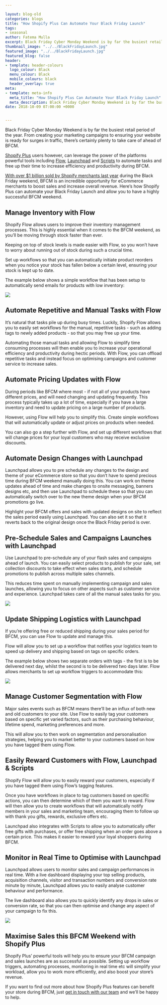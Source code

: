 ```yaml
--- 

layout: blog-old
categories: blogs
title: "How Shopify Plus Can Automate Your Black Friday Launch"
tags:
- seasonal
author: Fatema Mulla
excerpt: Black Friday Cyber Monday Weekend is by far the busiest retail period of the year. From creating your marketing campaigns to ensuring your website is ready for surges in traffic, there’s certainly plenty to take care of ahead of BFCM. 
thumbnail_image: "../../BlackFridayLaunch.jpg"
featured_image: "../../BlackFridayLaunch.jpg"
featured_blog: false
header:
- template: header-colours
  logo_colour: Black
  menu_colour: Black
  mobile_colours: black
  header_overlay: true
meta:
- template: meta-info
  meta_title: "How Shopify Plus Can Automate Your Black Friday Launch"
  meta_description: Black Friday Cyber Monday Weekend is by far the busiest retail period of the year. From creating your marketing campaigns to ensuring your website is ready for surges in traffic, there’s certainly plenty to take care of ahead of BFCM.
date: 2018-10-09 07:00:00 +0000


--- 
```

Black Friday Cyber Monday Weekend is by far the busiest retail period of the year. From creating your marketing campaigns to ensuring your website is ready for surges in traffic, there’s certainly plenty to take care of ahead of BFCM.

[Shopify Plus](https://www.shopify.co.uk/plus?ref=statement&utm_campaign=Statement%20Blog) users however, can leverage the power of the platforms powerful tools including [Flow](https://www.shopify.com/plus/flow?ref=statement&utm_campaign=Statement%20Blog), [Launchpad](https://apps.shopify.com/launchpad?ref=statement&utm_campaign=Statement%20Blog) and [Scripts](https://help.shopify.com/en/manual/apps/apps-by-shopify/script-editor?ref=statement&utm_campaign=Statement%20Blog) to automate tasks and free up their time to increase efficiency and productivity during BFCM.

[With over $1 billion sold by Shopify merchants last year](https://www.shopify.com/datastories?ref=statement&utm_campaign=Statement%20Blog) during the Black Friday weekend, BFCM is an incredible opportunity for eCommerce merchants to boost sales and increase overall revenue. Here’s how Shopify Plus can automate your Black Friday Launch and allow you to have a highly successful BFCM weekend.

  

Manage Inventory with Flow
--------------------------

Shopify Flow allows users to improve their inventory management processes. This is highly essential when it comes to the BFCM weekend, as you’ll be moving through stock faster than ever.

Keeping on top of stock levels is made easier with Flow, so you won’t have to worry about running out of stock during such a crucial time.

Set up workflows so that you can automatically initiate product reorders when you notice your stock has fallen below a certain level, ensuring your stock is kept up to date.

The example below shows a simple workflow that has been setup to automatically send emails for products with low inventory:

![](https://lh4.googleusercontent.com/yrvDDV4UM8-5q4mMlnKGUrPWoo4yN6nJAAzZ5wROJSLPd_FpyONj6EdZ21IxgNXDPv-4rUCgyUug2JuuKm97A6VPG3UWS7X3rUT3yYgt0jSGDU9ZuU99j5wMGv1oG41HVPllle0P)

  

Automate Repetitive and Manual Tasks with Flow
----------------------------------------------

It’s natural that tasks pile up during busy times. Luckily, Shopify Flow allows you to easily set workflows for the manual, repetitive tasks - such as adding tags to newly added products - so that you may free up your time.

Automating those manual tasks and allowing Flow to simplify time consuming processes will then enable you to increase your operational efficiency and productivity during hectic periods. With Flow, you can offload repetitive tasks and instead focus on optimising campaigns and customer service to increase sales.

  

Automate Pricing Updates with Flow
----------------------------------

During periods like BFCM where most - if not all of your products have different prices, and will need changing and updating frequently. This process typically takes up a lot of time, especially if you have a large inventory and need to update pricing on a large number of products.

However, using Flow will help you to simplify this. Create simple workflows that will automatically update or adjust prices on products when needed.

You can also go a step further with Flow, and set up different workflows that will change prices for your loyal customers who may receive exclusive discounts.

  

Automate Design Changes with Launchpad
--------------------------------------

Launchpad allows you to pre schedule any changes to the design and theme of your eCommerce store so that you don’t have to spend precious time during BFCM weekend manually doing this. You can work on theme updates ahead of time and make changes to onsite messaging, banners designs etc, and then use Launchpad to schedule these so that you can automatically switch over to the new theme design when your BFCM promotions go live.

Highlight your BFCM offers and sales with updated designs on site to reflect the sales period easily using Launchpad. You can also set it so that it reverts back to the original design once the Black Friday period is over.

  

Pre-Schedule Sales and Campaigns Launches with Launchpad
--------------------------------------------------------

Use Launchpad to pre-schedule any of your flash sales and campaigns ahead of launch. You can easily select products to publish for your sale, set collection discounts to take effect when sales starts, and schedule promotions to publish across multiple sales channels.

This reduces time spent on manually implementing campaign and sales launches, allowing you to focus on other aspects such as customer service and experience. Launchpad takes care of all the manual sales tasks for you.

![](https://lh5.googleusercontent.com/mDXS7ofEH0IQCWNi-ZMWeLpoiK-3zCRx7BqIvyJaz74JUeQvjVyLibhqWoomw4_EUyW0JS7LUKVrlPjuRMtqEuGSabIkvnYFTTJ_qbhvxyRnHMl_KV43foy7P6jNUNO5T_95Z5sh)

  

Update Shipping Logistics with Launchpad
----------------------------------------

If you’re offering free or reduced shipping during your sales period for BFCM, you can use Flow to update and manage this.

Flow will allow you to set up a workflow that notifies your logistics team to speed up delivery and shipping based on tags on specific orders.

The example below shows two separate orders with tags - the first is to be delivered next day, whilst the second is to be delivered two days later. Flow allows merchants to set up workflow triggers to accommodate this:

![](https://lh5.googleusercontent.com/cURbuWzTPxWRE_Jkv5d7Zd4xc6fz7Koo6xG5pMpIMOf92vUB3fG45GQCISIyaYEUbIwU-xLC7SPFg5GRUXVbG-QKAHJqXpMFRavV14yKTpFv1UEWI0gndHxdTDZRNXVL6IiTmpPf)

  

Manage Customer Segmentation with Flow
--------------------------------------

Major sales events such as BFCM means there’ll be an influx of both new and old customers to your site. Use Flow to easily tag your customers based on specific yet varied factors, such as their purchasing behaviour, lifetime spend, marketing preferences and more.

This will allow you to then work on segmentation and personalisation strategies, helping you to market better to your customers based on how you have tagged them using Flow.

  

Easily Reward Customers with Flow, Launchpad & Scripts
------------------------------------------------------

Shopify Flow will allow you to easily reward your customers, especially if you have tagged them using Flow’s tagging features.

Once you have workflows in place to tag customers based on specific actions, you can then determine which of them you want to reward. Flow will then allow you to create workflows that will automatically notify members in your sales and marketing team, encouraging them to follow up with thank you gifts, rewards, exclusive offers etc.

Launchpad also integrates with Scripts to allow you to automatically offer free gifts with purchases, or offer free shipping when an order goes above a certain price. This makes it easier to reward your loyal shoppers during BFCM.

  

Monitor in Real Time to Optimise with Launchpad
-----------------------------------------------

Launchpad allows users to monitor sales and campaign performances in real time. With a live dashboard displaying your top selling products, acquisition channels, visitor and transaction numbers and conversion rate minute by minute, Launchpad allows you to easily analyse customer behaviour and performance.

The live dashboard also allows you to quickly identify any drops in sales or conversion rate, so that you can then optimise and change any aspect of your campaign to fix this.

![](https://lh6.googleusercontent.com/OOZ5uuSToDVKFC-UjOjIkGITCxHgSkEd5bnorzWE5Ym5qkQsieeiF7peGvSLJB8Qjw5FQpCR6H3Xp7hfoN6xrJLTqEKj0qDKSkDYgkMZoWTEG9qD0VLakLq9h10cZpT9OxRJxygW)

  

Maximise Sales this BFCM Weekend with Shopify Plus
--------------------------------------------------

Shopify Plus’ powerful tools will help you to ensure your BFCM campaign and sales launches are as successful as possible. Setting up workflow triggers, automating processes, monitoring in real time etc will simplify your workload, allow you to work more efficiently, and also boost your store’s revenue.

If you want to find out more about how Shopify Plus features can benefit your store during BFCM, just [get in touch with our team](https://www.statementagency.com/contact-us) and we’ll be happy to help.